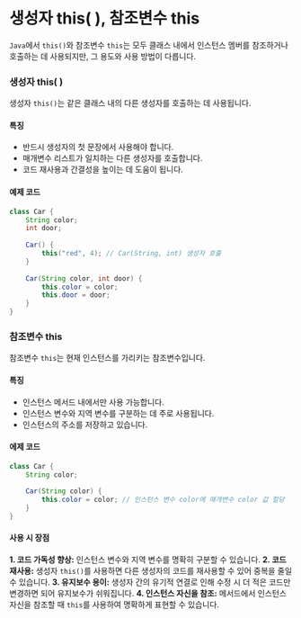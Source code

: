 # 생성자 this( ), 참조변수 this

`Java`에서 `this()`와 참조변수 `this`는 모두 클래스 내에서 인스턴스 멤버를 참조하거나 호출하는 데 사용되지만, 그 용도와 사용 방법이 다릅니다.

### 생성자 this( )

생성자 `this()`는 같은 클래스 내의 다른 생성자를 호출하는 데 사용됩니다.

#### 특징

- 반드시 생성자의 첫 문장에서 사용해야 합니다.
- 매개변수 리스트가 일치하는 다른 생성자를 호출합니다.
- 코드 재사용과 간결성을 높이는 데 도움이 됩니다.

#### 예제 코드

```java
class Car {
    String color;
    int door;
    
    Car() {
        this("red", 4); // Car(String, int) 생성자 호출
    }
    
    Car(String color, int door) {
        this.color = color;
        this.door = door;
    }
}
```

### 참조변수 this

참조변수 `this`는 현재 인스턴스를 가리키는 참조변수입니다.

#### 특징

- 인스턴스 메서드 내에서만 사용 가능합니다.
- 인스턴스 변수와 지역 변수를 구분하는 데 주로 사용됩니다.
- 인스턴스의 주소를 저장하고 있습니다.

#### 에제 코드

```java
class Car {
    String color;
    
    Car(String color) {
        this.color = color; // 인스턴스 변수 color에 매개변수 color 값 할당
    }
}
```

#### 사용 시 장점

**1. 코드 가독성 향상:** 인스턴스 변수와 지역 변수를 명확히 구분할 수 있습니다.
**2. 코드 재사용:** 생성자 `this()`를 사용하면 다른 생성자의 코드를 재사용할 수 있어 중복을 줄일 수 있습니다.
**3. 유지보수 용이:** 생성자 간의 유기적 연결로 인해 수정 시 더 적은 코드만 변경하면 되어 유지보수가 쉬워집니다.
**4. 인스턴스 자신을 참조:** 메서드에서 인스턴스 자신을 참조할 때 `this`를 사용하여 명확하게 표현할 수 있습니다.
